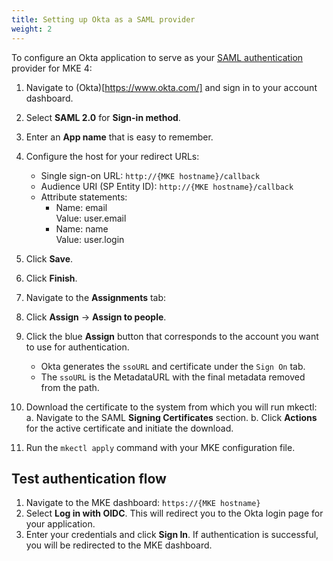 ```yaml
---
title: Setting up Okta as a SAML provider
weight: 2
---
```


To configure an Okta application to serve as your [SAML authentication](../../../../docs/configuration/authentication/saml) provider for MKE 4:

1. Navigate to (Okta)[https://www.okta.com/] and sign in to your account dashboard.
2. Select **SAML 2.0** for **Sign-in method**.
3. Enter an **App name** that is easy to remember.
4. Configure the host for your redirect URLs:
   - Single sign-on URL: `http://{MKE hostname}/callback`
   - Audience URI (SP Entity ID): `http://{MKE hostname}/callback`
   - Attribute statements:
     - Name: email
       <br>Value: user.email
     - Name: name
       <br>Value: user.login
5. Click **Save**.
6. Click **Finish**.
7. Navigate to the **Assignments** tab:
8. Click **Assign** -> **Assign to people**.
9. Click the blue **Assign** button that corresponds to the account you want to use for authentication.

   - Okta generates the `ssoURL` and certificate under the `Sign On` tab.
   - The `ssoURL` is the MetadataURL with the final metadata removed from the path.

10. Download the certificate to the system from which you will run mkectl:
    a. Navigate to the SAML **Signing Certificates** section.
    b. Click **Actions** for the active certificate and initiate the download.
11. Run the `mkectl apply` command with your MKE configuration file.

## Test authentication flow

1. Navigate to the MKE dashboard: `https://{MKE hostname}`
2. Select **Log in with OIDC**. This will redirect you to the Okta
   login page for your application.
3. Enter your credentials and click **Sign In**. If authentication is successful,
   you will be redirected to the MKE dashboard.
